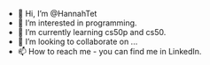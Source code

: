 - 👋 Hi, I’m @HannahTet
- 👀 I’m interested in programming.
- 🌱 I’m currently learning cs50p and cs50.
- 💞️ I’m looking to collaborate on ...
- 📫 How to reach me - you can find me in LinkedIn.

<!---
HannahTet/HannahTet is a ✨ special ✨ repository because its `README.md` (this file) appears on your GitHub profile.
You can click the Preview link to take a look at your changes.
--->
